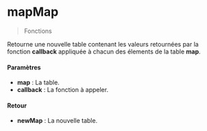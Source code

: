 # mapMap
> Fonctions

Retourne une nouvelle table contenant les valeurs retournées par la fonction **callback** appliquée à chacun des élements de la table **map**.

#### Paramètres

- **map** : La table.
- **callback** : La fonction à appeler.

#### Retour

- **newMap** : La nouvelle table.

